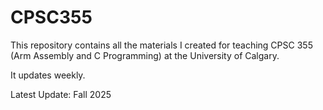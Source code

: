 # CPSC355

This repository contains all the materials I created for teaching CPSC 355 (Arm Assembly and C Programming) at the University of Calgary.

It updates weekly.

Latest Update: Fall 2025
